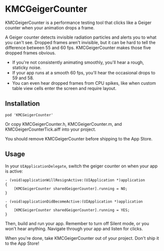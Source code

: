 # KMCGeigerCounter

KMCGeigerCounter is a performance testing tool that clicks like a Geiger counter when your animation drops a frame.

A Geiger counter detects invisible radiation particles and alerts you to what you can't see. Dropped frames aren't invisible, but it can be hard to tell the difference between 55 and 60 fps. KMCGeigerCounter makes those five dropped frames obvious.

- If you're not consistently animating smoothly, you'll hear a rough, staticky noise.
- If your app runs at a smooth 60 fps, you'll hear the occasional drops to 59 and 58.
- You can even hear dropped frames from CPU spikes, like when custom table view cells enter the screen and require layout.

## Installation

`pod 'KMCGeigerCounter'`

Or copy KMCGeigerCounter.h, KMCGeigerCounter.m, and KMCGeigerCounterTick.aiff into your project.

You should remove KMCGeigerCounter before shipping to the App Store.

## Usage

In your `UIApplicationDelegate`, switch the geiger counter on when your app is active:

    - (void)applicationWillResignActive:(UIApplication *)application
    {
        [KMCGeigerCounter sharedGeigerCounter].running = NO;
    }

    - (void)applicationDidBecomeActive:(UIApplication *)application
    {
        [KMCGeigerCounter sharedGeigerCounter].running = YES;
    }

Then, build and run your app. Remember to turn off Silent mode, or you won't hear anything. Navigate through your app and listen for clicks.

When you're done, take KMCGeigerCounter out of your project. Don't ship it to the App Store!
